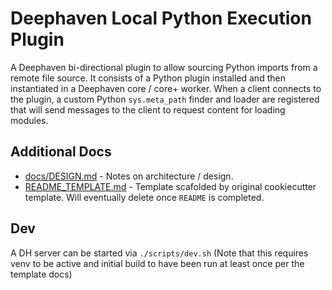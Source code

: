 # Deephaven Local Python Execution Plugin

A Deephaven bi-directional plugin to allow sourcing Python imports from a remote file source. It consists of a Python plugin installed and then instantiated in a Deephaven core / core+ worker. When a client connects to the plugin, a custom Python `sys.meta_path` finder and loader are registered that will send messages to the client to request content for loading modules.

## Additional Docs

- [docs/DESIGN.md](docs/DESIGN.md) - Notes on architecture / design.
- [README_TEMPLATE.md](README_TEMPLATE.md) - Template scafolded by original cookiecutter template. Will eventually delete once `README` is completed.

## Dev

A DH server can be started via `./scripts/dev.sh` (Note that this requires venv to be active and initial build to have been run at least once per the template docs)
